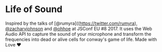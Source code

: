 # Life of Sound
Inspired by the talks of [@rumyra]((https://twitter.com/rumyra), [@zacharyjohnson](https://twitter.com/zacharyjohnson) and [@ohhoe](https://twitter.com/ohhoe) at JSConf EU #8 2017.
It uses the Web Audio API to capture the sound of your microphone and transform the frequencies into dead or alive cells for conway's game of life.
Made with Love ❤️
